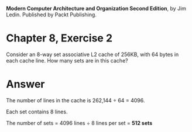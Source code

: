 __Modern Computer Architecture and Organization Second Edition__, by Jim Ledin. Published by Packt Publishing.
# Chapter 8, Exercise 2

Consider an 8-way set associative L2 cache of 256KB, with 64 bytes in each cache line. How many sets are in this cache?

# Answer
The number of lines in the cache is 262,144 &divide; 64 = 4096.

Each set contains 8 lines.

The number of sets = 4096 lines &divide; 8 lines per set = **512 sets**
